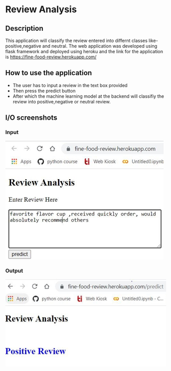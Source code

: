 # Review Analysis
## Description
This application will classify the review entered into differnt classes like-positive,negative and neutral.
The web application was developed using flask framework and deployed using heroku and the link for the application is https://fine-food-review.herokuapp.com/
## How to use the application
<ul>
<li>The user has to input a review in the text box provided</li>
<li>Then press the predict button</li>
<li>After which the machine learning model at the backend will classifiy the review into positive,negative or neutral review.</li>
</ul>

## I/O screenshots
### Input
![](/Screenshots/i2.JPG)
### Output
![](/Screenshots/o1.JPG)
